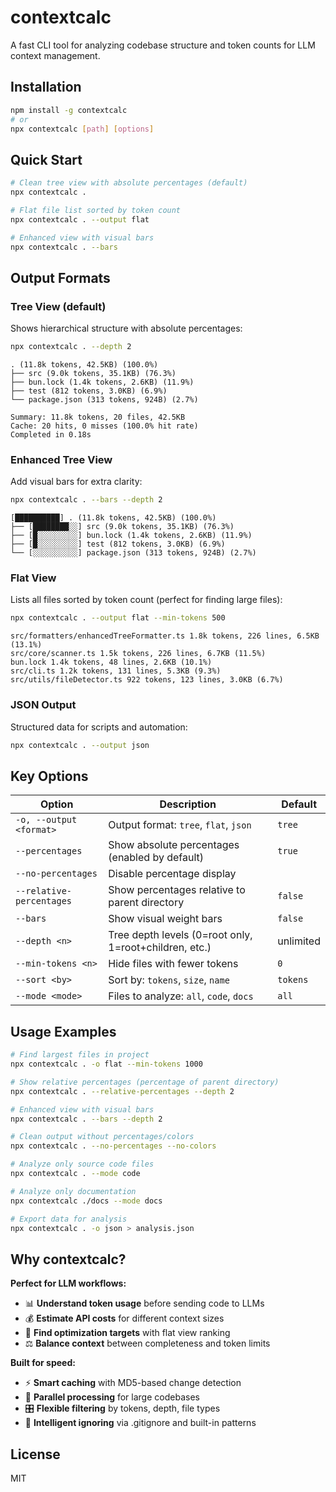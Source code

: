 # contextcalc

A fast CLI tool for analyzing codebase structure and token counts for LLM context management.

## Installation

```bash
npm install -g contextcalc
# or
npx contextcalc [path] [options]
```

## Quick Start

```bash
# Clean tree view with absolute percentages (default)
npx contextcalc .

# Flat file list sorted by token count  
npx contextcalc . --output flat

# Enhanced view with visual bars
npx contextcalc . --bars
```

## Output Formats

### Tree View (default)
Shows hierarchical structure with absolute percentages:
```bash
npx contextcalc . --depth 2
```
```
. (11.8k tokens, 42.5KB) (100.0%)
├── src (9.0k tokens, 35.1KB) (76.3%)
├── bun.lock (1.4k tokens, 2.6KB) (11.9%)
├── test (812 tokens, 3.0KB) (6.9%)
└── package.json (313 tokens, 924B) (2.7%)

Summary: 11.8k tokens, 20 files, 42.5KB
Cache: 20 hits, 0 misses (100.0% hit rate)
Completed in 0.18s
```

### Enhanced Tree View
Add visual bars for extra clarity:
```bash
npx contextcalc . --bars --depth 2
```
```
[██████████] . (11.8k tokens, 42.5KB) (100.0%)
├── [████████░░] src (9.0k tokens, 35.1KB) (76.3%)
├── [█░░░░░░░░░] bun.lock (1.4k tokens, 2.6KB) (11.9%)
├── [█░░░░░░░░░] test (812 tokens, 3.0KB) (6.9%)
└── [░░░░░░░░░░] package.json (313 tokens, 924B) (2.7%)
```

### Flat View
Lists all files sorted by token count (perfect for finding large files):
```bash
npx contextcalc . --output flat --min-tokens 500
```
```
src/formatters/enhancedTreeFormatter.ts 1.8k tokens, 226 lines, 6.5KB (13.1%)
src/core/scanner.ts 1.5k tokens, 226 lines, 6.7KB (11.5%)
bun.lock 1.4k tokens, 48 lines, 2.6KB (10.1%)
src/cli.ts 1.2k tokens, 131 lines, 5.3KB (9.3%)
src/utils/fileDetector.ts 922 tokens, 123 lines, 3.0KB (6.7%)
```

### JSON Output
Structured data for scripts and automation:
```bash
npx contextcalc . --output json
```

## Key Options

| Option | Description | Default |
|--------|-------------|---------|
| `-o, --output <format>` | Output format: `tree`, `flat`, `json` | `tree` |
| `--percentages` | Show absolute percentages (enabled by default) | `true` |
| `--no-percentages` | Disable percentage display | |
| `--relative-percentages` | Show percentages relative to parent directory | `false` |
| `--bars` | Show visual weight bars | `false` |
| `--depth <n>` | Tree depth levels (0=root only, 1=root+children, etc.) | unlimited |
| `--min-tokens <n>` | Hide files with fewer tokens | `0` |
| `--sort <by>` | Sort by: `tokens`, `size`, `name` | `tokens` |
| `--mode <mode>` | Files to analyze: `all`, `code`, `docs` | `all` |

## Usage Examples

```bash
# Find largest files in project
npx contextcalc . -o flat --min-tokens 1000

# Show relative percentages (percentage of parent directory)
npx contextcalc . --relative-percentages --depth 2

# Enhanced view with visual bars
npx contextcalc . --bars --depth 2

# Clean output without percentages/colors
npx contextcalc . --no-percentages --no-colors

# Analyze only source code files
npx contextcalc . --mode code

# Analyze only documentation
npx contextcalc ./docs --mode docs

# Export data for analysis
npx contextcalc . -o json > analysis.json
```

## Why contextcalc?

**Perfect for LLM workflows:**
- 📊 **Understand token usage** before sending code to LLMs
- 💰 **Estimate API costs** for different context sizes
- 🎯 **Find optimization targets** with flat view ranking
- ⚖️ **Balance context** between completeness and token limits

**Built for speed:**
- ⚡ **Smart caching** with MD5-based change detection
- 🚀 **Parallel processing** for large codebases
- 🎛️ **Flexible filtering** by tokens, depth, file types
- 🚫 **Intelligent ignoring** via .gitignore and built-in patterns

## License

MIT